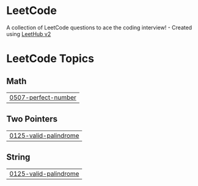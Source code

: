 # LeetCode
A collection of LeetCode questions to ace the coding interview! - Created using [LeetHub v2](https://github.com/arunbhardwaj/LeetHub-2.0)

<!---LeetCode Topics Start-->
# LeetCode Topics
## Math
|  |
| ------- |
| [0507-perfect-number](https://github.com/puja124div/LeetCode/tree/master/0507-perfect-number) |
## Two Pointers
|  |
| ------- |
| [0125-valid-palindrome](https://github.com/puja124div/LeetCode/tree/master/0125-valid-palindrome) |
## String
|  |
| ------- |
| [0125-valid-palindrome](https://github.com/puja124div/LeetCode/tree/master/0125-valid-palindrome) |
<!---LeetCode Topics End-->